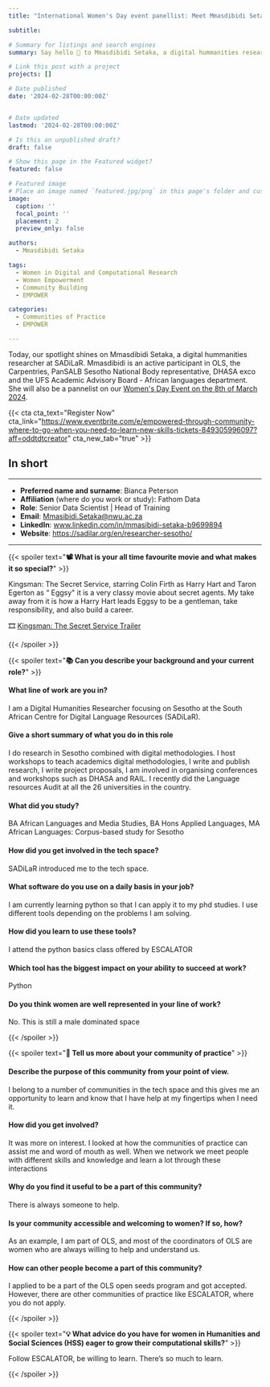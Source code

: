 ```yaml
---
title: "International Women's Day event panellist: Meet Mmasdibidi Setaka"

subtitle: 

# Summary for listings and search engines
summary: Say hello 👋 to Mmasdibidi Setaka, a digital hummanities researcher, and participant in OLS and a PanSALB Sesotho National Body representative. 

# Link this post with a project
projects: []

# Date published
date: '2024-02-28T00:00:00Z'


# Date updated
lastmod: '2024-02-28T00:00:00Z'

# Is this an unpublished draft?
draft: false

# Show this page in the Featured widget?
featured: false

# Featured image
# Place an image named `featured.jpg/png` in this page's folder and customize its options here.
image:
  caption: ''
  focal_point: ''
  placement: 2
  preview_only: false

authors:
  - Mmasdibidi Setaka

tags:
  - Women in Digital and Computational Research
  - Women Empowerment
  - Community Building
  - EMPOWER

categories:
  - Communities of Practice
  - EMPOWER

---
```


Today, our spotlight shines on Mmasdibidi Setaka, a digital hummanities researcher at SADiLaR. Mmasdibidi is an active participant in OLS, the Carpentries, PanSALB Sesotho National Body representative, DHASA exco and the UFS Academic Advisory Board - African languages department. She will also be a pannelist on our <a href="https://www.eventbrite.com/e/empowered-through-community-where-to-go-when-you-need-to-learn-new-skills-tickets-849305996097?aff=oddtdtcreator" target="_blank">Women's Day Event on the 8th of March 2024</a>.


{{< cta cta_text="Register Now" cta_link="https://www.eventbrite.com/e/empowered-through-community-where-to-go-when-you-need-to-learn-new-skills-tickets-849305996097?aff=oddtdtcreator" cta_new_tab="true" >}}

## In short
---

- __Preferred name and surname__: Bianca Peterson
- __Affiliation__ (where do you work or study): Fathom Data
- __Role__: Senior Data Scientist | Head of Training
- __Email__: <a href="mailto:Mmasibidi.Setaka@nwu.ac.za" target="_blank">Mmasibidi.Setaka@nwu.ac.za</a>
- __LinkedIn__: <a href=" www.linkedin.com/in/mmasibidi-setaka-b9699894 " target="_blank"> www.linkedin.com/in/mmasibidi-setaka-b9699894</a>
- __Website__: <a href="https://sadilar.org/en/researcher-sesotho/" target="_blank">https://sadilar.org/en/researcher-sesotho/</a>
---


{{< spoiler text="__:film_projector: What is your all time favourite movie and what makes it so special?__" >}}

Kingsman: The Secret Service, starring Colin Firth as Harry Hart  and Taron Egerton as “ Eggsy" it is a very classy movie about secret agents. My take away from it is how a Harry Hart leads Eggsy to be a gentleman, take responsibility, and also build a career. 


🎞️ <a href="https://www.youtube.com/watch?v=kl8F-8tR8to" target="_blank">Kingsman: The Secret Service Trailer</a><br>

{{< /spoiler >}}

{{< spoiler text="__:books: Can you describe your background and your current role?__" >}}

#### What line of work are you in?

I am a Digital Humanities Researcher focusing on Sesotho at the South African Centre for Digital Language Resources (SADiLaR). 

#### Give a short summary of what you do in this role

 I do  research in Sesotho combined with digital methodologies. I host workshops to teach academics digital methodologies, I write and publish research, I write project proposals, I am involved in organising conferences and workshops such as DHASA and RAIL. I recently did the Language resources Audit at all the 26 universities in the country.

#### What did you study?

 BA African Languages and Media Studies, BA Hons Applied Languages, MA African Languages: Corpus-based study for Sesotho


#### How did you get involved in the tech space?

 SADiLaR introduced me to the tech space. 



#### What software do you use on a daily basis in your job?

I am currently learning python so that I can apply it to my phd studies. I use different tools depending on the problems I am solving.

#### How did you learn to use these tools?

I attend the python basics class offered by ESCALATOR


#### Which tool has the biggest impact on your ability to succeed at work?

Python


#### Do you think women are well represented in your line of work?

No. This is still a male dominated space

{{< /spoiler >}}

{{< spoiler text="__🌱 Tell us more about your community of practice__" >}}

#### Describe the purpose of this community from your point of view.

I belong to a number of communities in the tech space and this gives me an opportunity to learn and know that I have help at my fingertips when I need it. 


#### How did you get involved?

 It was more on interest. I looked at how the communities of practice can assist me and word of mouth as well. When we network we meet people with different skills and knowledge and learn a lot through these interactions

#### Why do you find it useful to be a part of this community?

There is always someone to help. 

#### Is your community accessible and welcoming to women? If so, how?

As an example, I am part of OLS, and most of the coordinators of OLS are women who are always willing to help and understand us.

#### How can other people become a part of this community?

 I applied to be a part of the OLS open seeds program and got accepted. However, there are other communities of practice like ESCALATOR, where you do not apply.  


{{< /spoiler >}}

{{< spoiler text="__:bulb: What advice do you have for women in Humanities and Social Sciences (HSS) eager to grow their computational skills?__" >}}

Follow ESCALATOR, be willing to learn. There’s so much to learn. 

{{< /spoiler >}}


